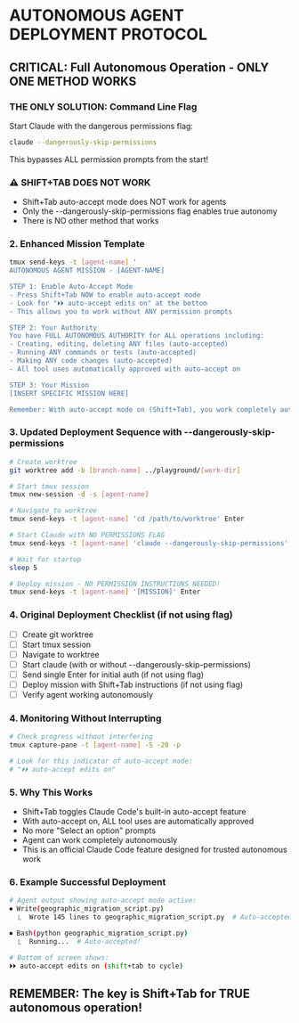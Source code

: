 # AUTONOMOUS AGENT DEPLOYMENT PROTOCOL

## CRITICAL: Full Autonomous Operation - ONLY ONE METHOD WORKS

### THE ONLY SOLUTION: Command Line Flag
Start Claude with the dangerous permissions flag:
```bash
claude --dangerously-skip-permissions
```
This bypasses ALL permission prompts from the start!

### ⚠️ SHIFT+TAB DOES NOT WORK
- Shift+Tab auto-accept mode does NOT work for agents
- Only the --dangerously-skip-permissions flag enables true autonomy
- There is NO other method that works

### 2. Enhanced Mission Template
```bash
tmux send-keys -t [agent-name] '
AUTONOMOUS AGENT MISSION - [AGENT-NAME]

STEP 1: Enable Auto-Accept Mode
- Press Shift+Tab NOW to enable auto-accept mode
- Look for "⏵⏵ auto-accept edits on" at the bottom
- This allows you to work without ANY permission prompts

STEP 2: Your Authority
You have FULL AUTONOMOUS AUTHORITY for ALL operations including:
- Creating, editing, deleting ANY files (auto-accepted)
- Running ANY commands or tests (auto-accepted)
- Making ANY code changes (auto-accepted)
- All tool uses automatically approved with auto-accept on

STEP 3: Your Mission
[INSERT SPECIFIC MISSION HERE]

Remember: With auto-accept mode on (Shift+Tab), you work completely autonomously!'
```

### 3. Updated Deployment Sequence with --dangerously-skip-permissions
```bash
# Create worktree
git worktree add -b [branch-name] ../playground/[work-dir]

# Start tmux session
tmux new-session -d -s [agent-name]

# Navigate to worktree
tmux send-keys -t [agent-name] 'cd /path/to/worktree' Enter

# Start Claude with NO PERMISSIONS FLAG
tmux send-keys -t [agent-name] 'claude --dangerously-skip-permissions' Enter

# Wait for startup
sleep 5

# Deploy mission - NO PERMISSION INSTRUCTIONS NEEDED!
tmux send-keys -t [agent-name] '[MISSION]' Enter
```

### 4. Original Deployment Checklist (if not using flag)
- [ ] Create git worktree
- [ ] Start tmux session
- [ ] Navigate to worktree
- [ ] Start claude (with or without --dangerously-skip-permissions)
- [ ] Send single Enter for initial auth (if not using flag)
- [ ] Deploy mission with Shift+Tab instructions (if not using flag)
- [ ] Verify agent working autonomously

### 4. Monitoring Without Interrupting
```bash
# Check progress without interfering
tmux capture-pane -t [agent-name] -S -20 -p

# Look for this indicator of auto-accept mode:
# "⏵⏵ auto-accept edits on"
```

### 5. Why This Works
- Shift+Tab toggles Claude Code's built-in auto-accept feature
- With auto-accept on, ALL tool uses are automatically approved
- No more "Select an option" prompts
- Agent can work completely autonomously
- This is an official Claude Code feature designed for trusted autonomous work

### 6. Example Successful Deployment
```bash
# Agent output showing auto-accept mode active:
⏺ Write(geographic_migration_script.py)
  ⎿  Wrote 145 lines to geographic_migration_script.py  # Auto-accepted!

⏺ Bash(python geographic_migration_script.py)
  ⎿  Running...  # Auto-accepted!

# Bottom of screen shows:
⏵⏵ auto-accept edits on (shift+tab to cycle)
```

## REMEMBER: The key is Shift+Tab for TRUE autonomous operation!
